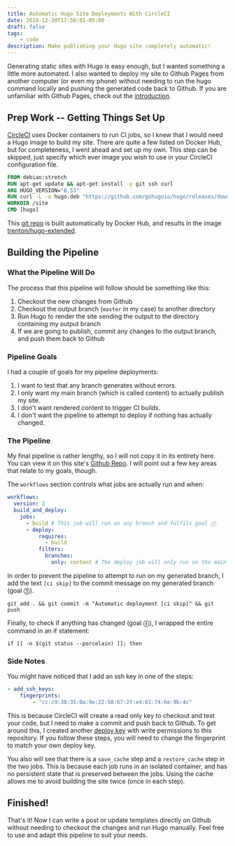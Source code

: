 ```yaml
---
title: Automatic Hugo Site Deployments With CircleCI
date: 2018-12-30T17:58:01-05:00
draft: false
tags:
    - code
description: Make publishing your Hugo site completely automatic!
---
```


Generating static sites with Hugo is easy enough, but I wanted something a little more automated. I also wanted to deploy my site to Github Pages from another computer (or even my phone) without needing to run the hugo command locally and pushing the generated code back to Github. If you are unfamiliar with Github Pages, check out the [introduction](https://pages.github.com/).

## Prep Work -- Getting Things Set Up

[CircleCI](https://circleci.com/) uses Docker containers to run CI jobs, so I knew that I would need a Hugo image to build my site. There are quite a few listed on Docker Hub, but for completeness, I went ahead and set up my own. This step can be skipped, just specify which ever image you wish to use in your CircleCI configuration file.

```dockerfile
FROM debian:stretch
RUN apt-get update && apt-get install -y git ssh curl
ARG HUGO_VERSION="0.53"
RUN curl -L -o hugo.deb "https://github.com/gohugoio/hugo/releases/download/v${HUGO_VERSION}/hugo_extended_${HUGO_VERSION}_Linux-64bit.deb" && dpkg -i hugo.deb
WORKDIR /site
CMD [hugo]
```

This [git repo](https://github.com/trenton42/hugo-extended-docker) is built automatically by Docker Hub, and results in the image [trenton/hugo-extended](https://hub.docker.com/r/trenton/hugo-extended).

## Building the Pipeline

### What the Pipeline Will Do

The process that this pipeline will follow should be something like this:

1. Checkout the new changes from Github
2. Checkout the output branch (`master` in my case) to another directory
3. Run Hugo to render the site sending the output to the directory containing my output branch
4. If we are going to publish, commit any changes to the output branch, and push them back to Github

### Pipeline Goals

I had a couple of goals for my pipeline deployments:

1. I want to test that any branch generates without errors.
2. I only want my main branch (which is called content) to actually publish my site.
3. I don't want rendered content to trigger CI builds.
4. I don't want the pipeline to attempt to deploy if nothing has actually changed.

### The Pipeline

My final pipeline is rather lengthy, so I will not copy it in its entirety here. You can view it on this site's [Github Repo](https://github.com/trenton42/trenton42.github.io/blob/content/.circleci/config.yml). I will point out a few key areas that relate to my goals, though.

The `workflows` section controls what jobs are actually run and when:

```yaml
workflows:
  version: 2
  build_and_deploy:
    jobs:
      - build # This job will run on any branch and fulfils goal ⓵
      - deploy:
          requires:
            - build
          filters:
            branches:
              only: content # The deploy job will only run on the main branch for goal ⓶
```

In order to prevent the pipeline to attempt to run on my generated branch, I add the text `[ci skip]` to the commit message on my generated branch (goal ⓷).

```shell
git add . && git commit -m "Automatic deployment [ci skip]" && git push
```

Finally, to check if anything has changed (goal ⓸), I wrapped the entire command in an if statement:

```shell
if [[ -n $(git status --porcelain) ]]; then
```

### Side Notes

You might have noticed that I add an ssh key in one of the steps:

```yaml
- add_ssh_keys:
    fingerprints:
        - "cc:c9:30:35:0a:9e:22:50:67:2f:e4:61:74:6e:9b:4c"
```

This is because CircleCI will create a read only key to checkout and test your code, but I need to make a commit and push back to Github. To get around this, I created another [deploy key](https://help.github.com/articles/adding-a-new-ssh-key-to-your-github-account/) with write permissions to this repository. If you follow these steps, you will need to change the fingerprint to match your own deploy key.

You also will see that there is a `save_cache` step and a `restore_cache` step in the two jobs. This is because each job runs in an isolated container, and has no persistent state that is preserved between the jobs. Using the cache allows me to avoid building the site twice (once in each step).

## Finished!

That's it! Now I can write a post or update templates directly on Github without needing to checkout the changes and run Hugo manually. Feel free to use and adapt this pipeline to suit your needs.